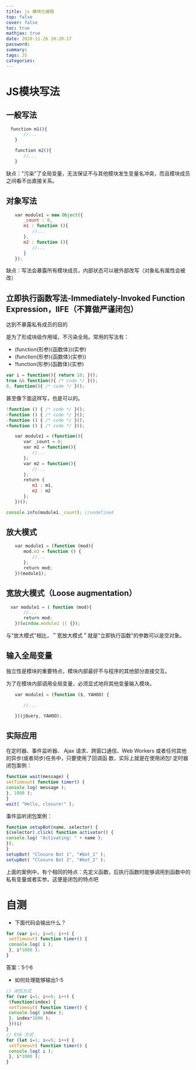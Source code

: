 ```yaml
---
title: js 模块化编程
top: false
cover: false
toc: true
mathjax: true
date: 2020-11-26 10:20:17
password:
summary:
tags: JS
categories:
---
```


# JS模块写法

## 一般写法

```js
　function m1(){
　　　　//...
　　}

　　function m2(){
　　　　//...
　　}
```

缺点："污染"了全局变量，无法保证不与其他模块发生变量名冲突，而且模块成员之间看不出直接关系。

## 对象写法

```js
　　var module1 = new Object({
　　　　_count : 0,
　　　　m1 : function (){
　　　　　　//...
　　　　},
　　　　m2 : function (){
　　　　　　//...
　　　　}
　　});
```

缺点：写法会暴露所有模块成员，内部状态可以被外部改写（对象私有属性会被改）

## 立即执行函数写法-Immediately-Invoked Function Expression，IIFE（不算做严谨闭包）

达到不暴露私有成员的目的

是为了形成块级作用域，不污染全局。常用的写法有：

- (function(形参){函数体})(实参)
- (function(形参){函数体}(实参))
- !function(形参){函数体}(实参)

```js
var i = function(){ return 10; }();
true && function(){ /* code */ }();
0, function(){ /* code */ }();
```

甚至像下面这样写，也是可以的。

```js
!function () { /* code */ }();
~function () { /* code */ }();
-function () { /* code */ }();
+function () { /* code */ }();
```



```js
　　var module1 = (function(){
　　　　var _count = 0;
　　　　var m1 = function(){
　　　　　　//...
　　　　};
　　　　var m2 = function(){
　　　　　　//...
　　　　};
　　　　return {
　　　　　　m1 : m1,
　　　　　　m2 : m2
　　　　};
　　})();

console.info(module1._count); //undefined
```

 

## 放大模式

```js
　　var module1 = (function (mod){
　　　　mod.m3 = function () {
　　　　　　//...
　　　　};
　　　　return mod;
　　})(module1);
```

## 宽放大模式（Loose augmentation）

```js
　var module1 = ( function (mod){
　　　　//...
　　　　return mod;
　　})(window.module1 || {});
```

与"放大模式"相比，＂宽放大模式＂就是"立即执行函数"的参数可以是空对象。

## 输入全局变量

独立性是模块的重要特点，模块内部最好不与程序的其他部分直接交互。

为了在模块内部调用全局变量，必须显式地将其他变量输入模块。

```js
　　var module1 = (function ($, YAHOO) {

　　　　//...

　　})(jQuery, YAHOO);
```



## 实际应用

在定时器、事件监听器、 Ajax 请求、跨窗口通信、Web Workers 或者任何其他的异步(或者同步)任务中，只要使用了回调函
数，实际上就是在使用闭包!
定时器闭包案例：

```js
function wait(message) {
setTimeout( function timer() {
console.log( message );
}, 1000 );
}
wait( "Hello, closure!" );
```

事件监听闭包案例：

```js
function setupBot(name, selector) {
$(selector).click( function activator() {
console.log( "Activating: " + name );
});
}
setupBot( "Closure Bot 1", "#bot_1" );
setupBot( "Closure Bot 2", "#bot_2" );
```

上面的案例中，有个相同的特点：先定义函数，后执行函数时能够调用到函数中的私有变量或者实参。这便是闭包的特点吧

#  自测

- 下面代码会输出什么？

```js
for (var i=1; i<=5; i++) {
 setTimeout( function timer() {
 console.log( i );
 }, i*1000 );
}
```

答案：5个6

- 如何处理能够输出1-5

```js
// 闭包方式
for (var i=1; i<=5; i++) {
 (function(index) {
 setTimeout( function timer() {
 console.log( index );
 }, index*1000 );
 })(i)
}
// ES6 方式
for (let i=1; i<=5; i++) {
 setTimeout( function timer() {
 console.log( i );
 }, i*1000 );
}
```

